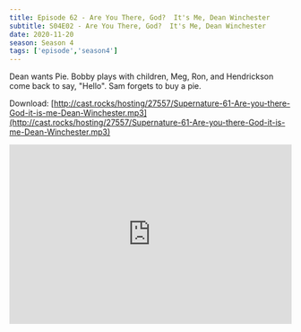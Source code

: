 ```yaml
---
title: Episode 62 - Are You There, God?  It's Me, Dean Winchester
subtitle: S04E02 - Are You There, God?  It's Me, Dean Winchester
date: 2020-11-20
season: Season 4
tags: ['episode','season4']
---
```


Dean wants Pie. Bobby plays with children, Meg, Ron, and Hendrickson come back to say, "Hello". Sam forgets to buy a pie.

Download: [http://cast.rocks/hosting/27557/Supernature-61-Are-you-there-God-it-is-me-Dean-Winchester.mp3](http://cast.rocks/hosting/27557/Supernature-61-Are-you-there-God-it-is-me-Dean-Winchester.mp3)

<iframe src="https://cast.rocks/player/27557/Supernature-61-Are-you-there-God-it-is-me-Dean-Winchester.mp3?episodeTitle=Episode%2062%20-%20Are%20You%20There%20God%2C%20It%20Is%20Me%20Dean%20Winchester&podcastTitle=Couple%20of%20Idjits&episodeDate=November%2021st%2C%202020&imageURL=https%3A%2F%2Fcast.rocks%2Fhosting%2F27557%2Ffeeds%2FCAURZ.jpg" style="border: none; min-height: 265px; max-height: 320px; max-width: 558px; min-width: 270px; width: 100%; height: 100%;" scrollbars="no"></iframe>

